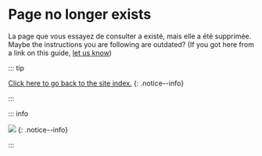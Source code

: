 # Page no longer exists

La page que vous essayez de consulter a existé, mais elle a été supprimée. Maybe the instructions you are following are outdated? (If you got here from a link on this guide, [let us know](https://github.com/hacks-guide/Guide_Wii/issues))

::: tip

[Click here to go back to the site index.](site-navigation)
{: .notice--info}

:::

::: info

![](https://http.cat/410)
{: .notice--info}

:::
